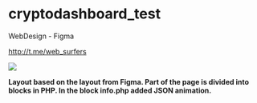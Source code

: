 # cryptodashboard_test
WebDesign - Figma

http://t.me/web_surfers

<img src="https://i.ibb.co/XXn0VCG/image.png">

<b>Layout based on the layout from Figma. Part of the page is divided into blocks in PHP. In the block info.php added JSON animation.</b>
